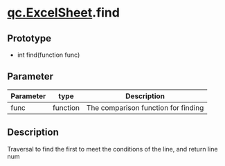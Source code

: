 # [qc.ExcelSheet](ExcelSheet.md).find

## Prototype
* int find(function func)

## Parameter
| Parameter | type | Description |     
| ------------- | ------------- | -------------|
| func | function | The comparison function for finding |

## Description
Traversal to find the first to meet the conditions of the line, and return line num

